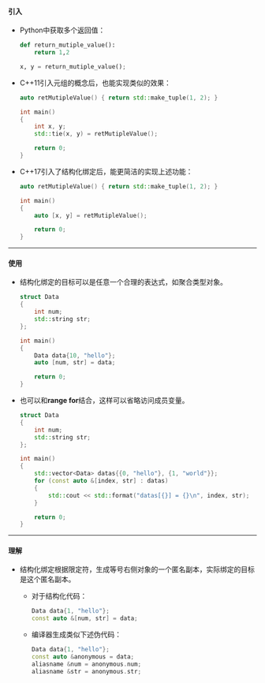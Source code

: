 #### 引入

* Python中获取多个返回值：

    ```python
    def return_mutiple_value():
    	return 1,2
    
    x, y = return_mutiple_value();
    ```

* C++11引入元组的概念后，也能实现类似的效果：

    ```cpp
    auto retMutipleValue() { return std::make_tuple(1, 2); }
    
    int main()
    {
        int x, y;
        std::tie(x, y) = retMutipleValue();
    
        return 0;
    }
    ```
    
* C++17引入了结构化绑定后，能更简洁的实现上述功能：

    ```cpp
    auto retMutipleValue() { return std::make_tuple(1, 2); }
    
    int main()
    {
        auto [x, y] = retMutipleValue();
    
        return 0;
    }
    ```

---

#### 使用

* 结构化绑定的目标可以是任意一个合理的表达式，如聚合类型对象。

    ```cpp
    struct Data
    {
        int num;
        std::string str;
    };
    
    int main()
    {
        Data data{10, "hello"};
        auto [num, str] = data;
    
        return 0;
    }
    ```
    
* 也可以和**range for**结合，这样可以省略访问成员变量。

    ```cpp
    struct Data
    {
        int num;
        std::string str;
    };
    
    int main()
    {
        std::vector<Data> datas{{0, "hello"}, {1, "world"}};
        for (const auto &[index, str] : datas)
        {
            std::cout << std::format("datas[{}] = {}\n", index, str);
        }
    
        return 0;
    }
    ```

---

#### 理解

* 结构化绑定根据限定符，生成等号右侧对象的一个匿名副本，实际绑定的目标是这个匿名副本。

     * 对于结构化代码：
     
         ```cpp
         Data data{1, "hello"};
         const auto &[num, str] = data;
         ```
        
     * 编译器生成类似下述伪代码：
     
         ```cpp
         Data data{1, "hello"};
         const auto &anonymous = data;
         aliasname &num = anonymous.num;
         aliasname &str = anonymous.str;
         ```